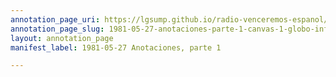 ```yaml
---
annotation_page_uri: https://lgsump.github.io/radio-venceremos-espanol/annotations/1981-05-27-anotaciones-parte-1-canvas-1-globo-informativo.json
annotation_page_slug: 1981-05-27-anotaciones-parte-1-canvas-1-globo-informativo
layout: annotation_page
manifest_label: 1981-05-27 Anotaciones, parte 1

---
```

